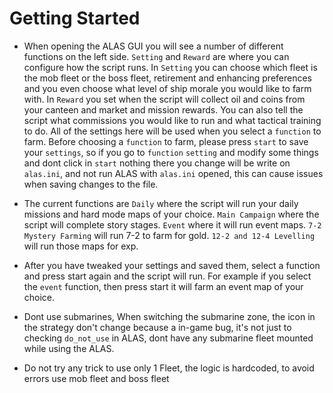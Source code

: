 ﻿# Getting Started

* When opening the ALAS GUI you will see a number of different functions on the left side. `Setting` and `Reward` are where you can configure how the script runs. In `Setting` you can choose which fleet is the mob fleet or the boss fleet, retirement and enhancing preferences and you even choose what level of ship morale you would like to farm with. In `Reward` you set when the script will collect oil and coins from your canteen and market and mission rewards. You can also tell the script what commissions you would like to run and what tactical training to do. All of the settings here will be used when you select a `function` to farm. Before choosing a `function` to farm, please press `start` to save your `settings`, so if you go to `function` `setting` and modify some things and dont click in `start` nothing there you change will be write on `alas.ini`, and not run ALAS with `alas.ini` opened, this can cause issues when saving changes to the file.

 * The current functions are `Daily` where the script will run your daily missions and hard mode maps of your choice. `Main Campaign` where the script will complete story stages. `Event` where it will run event maps. `7-2 Mystery Farming` will run 7-2 to farm for gold. `12-2 and 12-4 Levelling` will run those maps for exp.

* After you have tweaked your settings and saved them, select a function and press start again and the script will run. For example if you select the `event` function, then press start it will farm an event map of your choice.

* Dont use submarines, When switching the submarine zone, the icon in the strategy don't change because a in-game bug, it's not just to checking `do_not_use` in ALAS, dont have any submarine fleet mounted while using the ALAS.

* Do not try any trick to use only 1 Fleet, the logic is hardcoded, to avoid errors use mob fleet and boss fleet

